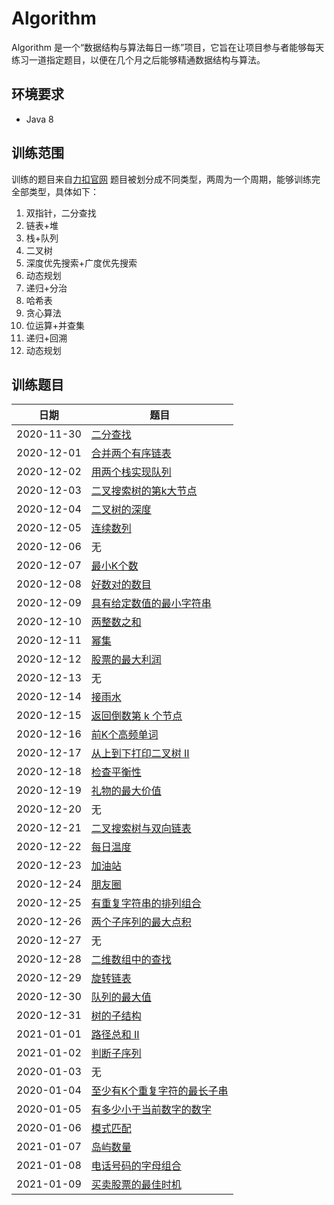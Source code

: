 # Algorithm
Algorithm 是一个“数据结构与算法每日一练”项目，它旨在让项目参与者能够每天练习一道指定题目，以便在几个月之后能够精通数据结构与算法。
## 环境要求
- Java 8
## 训练范围
训练的题目来自[力扣官网](https://leetcode-cn.com/problemset/all/)
题目被划分成不同类型，两周为一个周期，能够训练完全部类型，具体如下：
1. 双指针，二分查找
2. 链表+堆
3. 栈+队列
4. 二叉树
5. 深度优先搜索+广度优先搜索
6. 动态规划
1. 递归+分治
2. 哈希表
3. 贪心算法
4. 位运算+并查集
5. 递归+回溯
6. 动态规划
## 训练题目
| 日期   | 题目   |
| ---- | ---- |
|   2020-11-30   |   [二分查找](https://leetcode-cn.com/problems/binary-search/)   |
|   2020-12-01   |   [合并两个有序链表](https://leetcode-cn.com/problems/merge-two-sorted-lists/)   |
|   2020-12-02   |   [用两个栈实现队列](https://leetcode-cn.com/problems/yong-liang-ge-zhan-shi-xian-dui-lie-lcof/)   |
|   2020-12-03   |   [二叉搜索树的第k大节点](https://leetcode-cn.com/problems/er-cha-sou-suo-shu-de-di-kda-jie-dian-lcof/)   |
|   2020-12-04   |   [二叉树的深度](https://leetcode-cn.com/problems/er-cha-shu-de-shen-du-lcof/)   |
|   2020-12-05   |   [连续数列](https://leetcode-cn.com/problems/contiguous-sequence-lcci/)   |
|   2020-12-06   |   无   |
|   2020-12-07   |   [最小K个数](https://leetcode-cn.com/problems/smallest-k-lcci/)   |
|   2020-12-08   |   [好数对的数目](https://leetcode-cn.com/problems/number-of-good-pairs/)   |
|   2020-12-09   |   [具有给定数值的最小字符串](https://leetcode-cn.com/problems/smallest-string-with-a-given-numeric-value/)   |
|   2020-12-10   |   [两整数之和](https://leetcode-cn.com/problems/sum-of-two-integers/)   |
|   2020-12-11   |   [幂集](https://leetcode-cn.com/problems/power-set-lcci/)   |
|   2020-12-12   |   [股票的最大利润](https://leetcode-cn.com/problems/gu-piao-de-zui-da-li-run-lcof/)   |
|   2020-12-13   |   无   |
|   2020-12-14   |   [接雨水](https://leetcode-cn.com/problems/trapping-rain-water/)   |
|   2020-12-15   |   [返回倒数第 k 个节点](https://leetcode-cn.com/problems/kth-node-from-end-of-list-lcci/)   |
|   2020-12-16   |   [前K个高频单词](https://leetcode-cn.com/problems/top-k-frequent-words/)   |
|   2020-12-17   |   [从上到下打印二叉树 II](https://leetcode-cn.com/problems/cong-shang-dao-xia-da-yin-er-cha-shu-ii-lcof/)   |
|   2020-12-18   |   [检查平衡性](https://leetcode-cn.com/problems/check-balance-lcci/)   |
|   2020-12-19   |   [礼物的最大价值](https://leetcode-cn.com/problems/li-wu-de-zui-da-jie-zhi-lcof/)   |
|   2020-12-20   |   无   |
|   2020-12-21   |   [二叉搜索树与双向链表](https://leetcode-cn.com/problems/er-cha-sou-suo-shu-yu-shuang-xiang-lian-biao-lcof/)   |
|   2020-12-22   |   [每日温度](https://leetcode-cn.com/problems/daily-temperatures/)   |
|   2020-12-23   |   [加油站](https://leetcode-cn.com/problems/gas-station/)   |
|   2020-12-24   |   [朋友圈](https://leetcode-cn.com/problems/friend-circles/)   |
|   2020-12-25   |   [有重复字符串的排列组合](https://leetcode-cn.com/problems/permutation-ii-lcci/)   |
|   2020-12-26   |   [两个子序列的最大点积](https://leetcode-cn.com/problems/max-dot-product-of-two-subsequences/)   |
|   2020-12-27   |   无   |
|   2020-12-28   |   [二维数组中的查找](https://leetcode-cn.com/problems/er-wei-shu-zu-zhong-de-cha-zhao-lcof/)   |
|   2020-12-29   |   [旋转链表](https://leetcode-cn.com/problems/rotate-list/)   |
|   2020-12-30   |   [队列的最大值](https://leetcode-cn.com/problems/dui-lie-de-zui-da-zhi-lcof/)   |
|   2020-12-31   |   [树的子结构](https://leetcode-cn.com/problems/shu-de-zi-jie-gou-lcof/)   |
|   2021-01-01   |   [路径总和 II](https://leetcode-cn.com/problems/path-sum-ii/)   |
|   2021-01-02   |   [判断子序列](https://leetcode-cn.com/problems/is-subsequence/)   |
|   2020-01-03   |   无   |
|   2020-01-04   |   [至少有K个重复字符的最长子串](https://leetcode-cn.com/problems/longest-substring-with-at-least-k-repeating-characters/)   |
|   2020-01-05   |   [有多少小于当前数字的数字](https://leetcode-cn.com/problems/how-many-numbers-are-smaller-than-the-current-number/)   |
|   2020-01-06   |   [模式匹配](https://leetcode-cn.com/problems/pattern-matching-lcci/)
|   2021-01-07   |   [岛屿数量](https://leetcode-cn.com/problems/number-of-islands/)   |
|   2021-01-08   |   [电话号码的字母组合](https://leetcode-cn.com/problems/letter-combinations-of-a-phone-number/)   |
|   2021-01-09   |   [买卖股票的最佳时机](https://leetcode-cn.com/problems/best-time-to-buy-and-sell-stock/)   |

[力扣]: https://leetcode-cn.com/problemset/all/